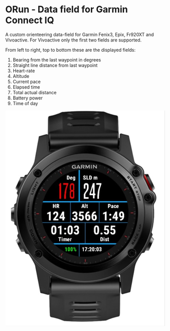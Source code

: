 # ORun - Data field for Garmin Connect IQ

A custom orienteering data-field for Garmin Fenix3, Epix, Fr920XT and Vivoactive.
For Vivoactive only the first two fields are supported.

From left to right, top to bottom these are the displayed fields:

1. Bearing from the last waypoint in degrees
2. Straight line distance from last waypoint
3. Heart-rate
4. Altitude
5. Current pace
6. Elapsed time
7. Total actual distance 
8. Battery power
9. Time of day

![Image of ORun](ORun.jpg)